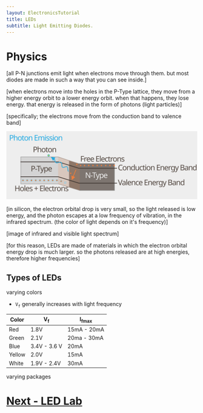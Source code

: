 ```yaml
---
layout: ElectronicsTutorial
title: LEDs
subtitle: Light Emitting Diodes.
---
```


# Physics

[all P-N junctions emit light when electrons move through them. but most diodes are made in such a way that you can see inside.]

[when electrons move into the holes in the P-Type lattice, they move from a higher energy orbit to a lower energy orbit. when that happens, they lose energy. that energy is released in the form of photons (light particles)]

[specifically; the electrons move from the conduction band to valence band]

![](../Support_Files/Photon_Emission.svg)

[in silicon, the electron orbital drop is very small, so the light released is low energy, and the photon escapes at a low frequency of vibration, in the infrared spectrum. (the color of light depends on it's frequency)]

[image of infrared and visible light spectrum]

[for this reason, LEDs are made of materials in which the electron orbital energy drop is much larger. so the photons released are at high energies, therefore higher frequencies]

## Types of LEDs

varying colors
 - `V`<sub>`f`</sub> generally increases with light frequency

| Color  | V<sub>f</sub> | I<sub>fmax</sub> |
|--------|---------------|------------------|
| Red    | 1.8V          | 15mA - 20mA      |
| Green  | 2.1V          | 20ma - 30mA      |
| Blue   | 3.4V - 3.6 V  | 20mA             |
| Yellow | 2.0V          | 15mA             |
| White  | 1.9V - 2.4V   | 30mA             |

varying packages



# [Next - LED Lab](../LED_Lab)